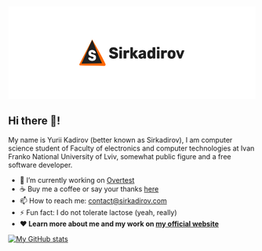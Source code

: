 ![Sirkadirov's Profile Cover Image](https://raw.githubusercontent.com/sirkadirov/sirkadirov/master/sirkadirov-profile-cover.jpg)

## Hi there 👋!
My name is Yurii Kadirov (better known as Sirkadirov), I am computer science student of Faculty of electronics and computer technologies at Ivan Franko National University of Lviv, somewhat public figure and a free software developer.

- 🔭 I’m currently working on [Overtest](https://github.com/thesirkadirov/overtest)
- ☕ Buy me a coffee or say your thanks [here](https://www.buymeacoffee.com/sirkadirov)
- 📫 How to reach me: contact@sirkadirov.com
- ⚡ Fun fact: I do not tolerate lactose (yeah, really)
- **❤ Learn more about me and my work on [my official website](https://sirkadirov.com/)**

[![My GitHub stats](https://github-readme-stats.vercel.app/api?username=sirkadirov)](https://github.com/anuraghazra/github-readme-stats)

<!--
**sirkadirov/sirkadirov** is a ✨ _special_ ✨ repository because its `README.md` (this file) appears on your GitHub profile.

Here are some ideas to get you started:

- 🔭 I’m currently working on ...
- 🌱 I’m currently learning ...
- 👯 I’m looking to collaborate on ...
- 🤔 I’m looking for help with ...
- 💬 Ask me about ...
- 📫 How to reach me: ...
- 😄 Pronouns: ...
- ⚡ Fun fact: ...
-->
